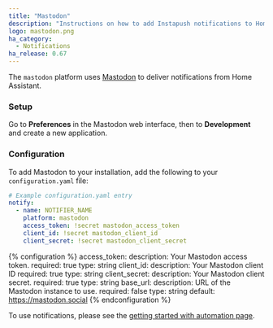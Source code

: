 ```yaml
---
title: "Mastodon"
description: "Instructions on how to add Instapush notifications to Home Assistant."
logo: mastodon.png
ha_category:
  - Notifications
ha_release: 0.67
---
```


The `mastodon` platform uses [Mastodon](https://joinmastodon.org/) to deliver notifications from Home Assistant.

### Setup

Go to **Preferences** in the Mastodon web interface, then to **Development** and create a new application.

### Configuration

To add Mastodon to your installation, add the following to your `configuration.yaml` file:

```yaml
# Example configuration.yaml entry
notify:
  - name: NOTIFIER_NAME
    platform: mastodon
    access_token: !secret mastodon_access_token
    client_id: !secret mastodon_client_id
    client_secret: !secret mastodon_client_secret
```

{% configuration %}
access_token:
  description: Your Mastodon access token.
  required: true
  type: string
client_id:
  description: Your Mastodon client ID
  required: true
  type: string
client_secret:
  description: Your Mastodon client secret.
  required: true
  type: string
base_url:
  description: URL of the Mastodon instance to use.
  required: false
  type: string
  default: https://mastodon.social
{% endconfiguration %}

To use notifications, please see the [getting started with automation page](/getting-started/automation/).
